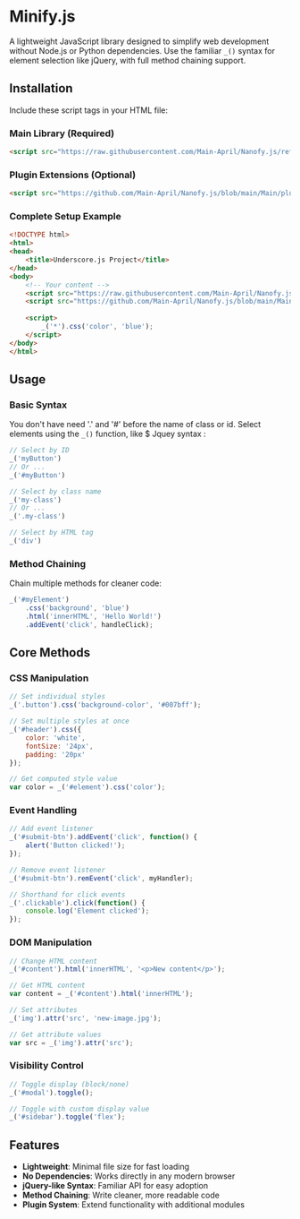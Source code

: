 # Minify.js

A lightweight JavaScript library designed to simplify web development without Node.js or Python dependencies. Use the familiar `_()` syntax for element selection like jQuery, with full method chaining support.

## Installation

Include these script tags in your HTML file:

### Main Library (Required)
```html
<script src="https://raw.githubusercontent.com/Main-April/Nanofy.js/refs/heads/main/Main/_.js"></script>
```

### Plugin Extensions (Optional)
```html
<script src="https://github.com/Main-April/Nanofy.js/blob/main/Main/plugin.js"></script>
```

### Complete Setup Example
```html
<!DOCTYPE html>
<html>
<head>
    <title>Underscore.js Project</title>
</head>
<body>
    <!-- Your content -->
    <script src="https://raw.githubusercontent.com/Main-April/Nanofy.js/refs/heads/main/Main/_.js"></script>
    <script src="https://github.com/Main-April/Nanofy.js/blob/main/Main/plugin.js"></script>
    
    <script>
        _('*').css('color', 'blue');
    </script>
</body>
</html>
```

## Usage

### Basic Syntax

You don't have need '.' and '#' before the name of class or id.
Select elements using the `_()` function, like $ Jquey syntax :

```javascript
// Select by ID
_('myButton')
// Or ...
_('#myButton')

// Select by class name
_('my-class')
// Or ...
_('.my-class') 

// Select by HTML tag
_('div')
```

### Method Chaining

Chain multiple methods for cleaner code:

```javascript
_('#myElement')
    .css('background', 'blue')
    .html('innerHTML', 'Hello World!')
    .addEvent('click', handleClick);
```

## Core Methods

### CSS Manipulation
```javascript
// Set individual styles
_('.button').css('background-color', '#007bff');

// Set multiple styles at once
_('#header').css({
    color: 'white',
    fontSize: '24px',
    padding: '20px'
});

// Get computed style value
var color = _('#element').css('color');
```

### Event Handling
```javascript
// Add event listener
_('#submit-btn').addEvent('click', function() {
    alert('Button clicked!');
});

// Remove event listener
_('#submit-btn').remEvent('click', myHandler);

// Shorthand for click events
_('.clickable').click(function() {
    console.log('Element clicked');
});
```

### DOM Manipulation
```javascript
// Change HTML content
_('#content').html('innerHTML', '<p>New content</p>');

// Get HTML content
var content = _('#content').html('innerHTML');

// Set attributes
_('img').attr('src', 'new-image.jpg');

// Get attribute values
var src = _('img').attr('src');
```

### Visibility Control
```javascript
// Toggle display (block/none)
_('#modal').toggle();

// Toggle with custom display value
_('#sidebar').toggle('flex');
```

## Features

- **Lightweight**: Minimal file size for fast loading
- **No Dependencies**: Works directly in any modern browser
- **jQuery-like Syntax**: Familiar API for easy adoption
- **Method Chaining**: Write cleaner, more readable code
- **Plugin System**: Extend functionality with additional modules
